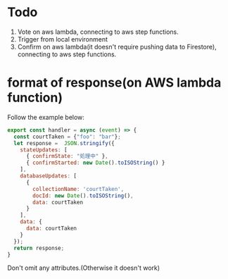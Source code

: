 # Todo
1. Vote on aws lambda, connecting to aws step functions.
2. Trigger from local environment
3. Confirm on aws lambda(it doesn't require pushing data to Firestore), connecting to aws step functions.

# format of response(on AWS lambda function)
Follow the example below:
```javascript
export const handler = async (event) => {
  const courtTaken = {"foo": "bar"};
  let response =  JSON.stringify({
    stateUpdates: [
      { confirmState: "処理中" },
      { confirmStarted: new Date().toISOString() }
    ],
    databaseUpdates: [
      {
        collectionName: 'courtTaken',
        docId: new Date().toISOString(),
        data: courtTaken
      }
    ],
    data: {
      data: courtTaken
    }
  });
  return response;
}
```
Don't omit any attributes.(Otherwise it doesn't work)
